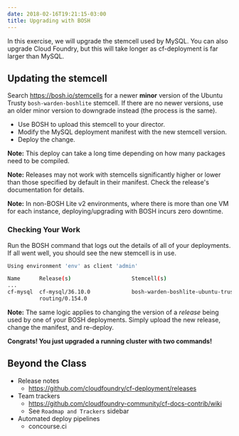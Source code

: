 ```yaml
---
date: 2018-02-16T19:21:15-03:00
title: Upgrading with BOSH
---
```


In this exercise, we will upgrade the stemcell used by MySQL.  You can also upgrade Cloud Foundry, but this will take longer as cf-deployment is far larger than MySQL.

## Updating the stemcell

Search https://bosh.io/stemcells for a newer **minor** version of the Ubuntu Trusty `bosh-warden-boshlite` stemcell. If there are no newer versions, use an older minor version to downgrade instead (the process is the same).

* Use BOSH to upload this stemcell to your director.
* Modify the MySQL deployment manifest with the new stemcell version.
* Deploy the change.

**Note:** This deploy can take a long time depending on how many packages need to be compiled.

**Note:** Releases may not work with stemcells significantly higher or lower than those specified by default in their manifest. Check the release's documentation for details.

**Note:** In non-BOSH Lite v2 environments, where there is more than one VM for each instance, deploying/upgrading with BOSH incurs zero downtime.

### Checking Your Work

Run the BOSH command that logs out the details of all of your deployments. If all went well, you should see the new stemcell is in use.

```sh
Using environment 'env' as client 'admin'

Name      Release(s)                   Stemcell(s)                                          Team
...
cf-mysql  cf-mysql/36.10.0             bosh-warden-boshlite-ubuntu-trusty-go_agent/3468.22  -        latest
          routing/0.154.0
```

**Note:** The same logic applies to changing the version of a *release* being used by one of your BOSH deployments. Simply upload the new release, change the manifest, and re-deploy.

**Congrats! You just upgraded a running cluster with two commands!**

## Beyond the Class

* Release notes
  * https://github.com/cloudfoundry/cf-deployment/releases
* Team trackers
  * https://github.com/cloudfoundry-community/cf-docs-contrib/wiki
  * See `Roadmap and Trackers` sidebar
* Automated deploy pipelines
  * concourse.ci
